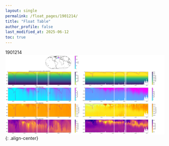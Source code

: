 ```yaml
---
layout: single
permalink: /float_pages/1901214/
title: "Float Table"
author_profile: false
last_modified_at: 2025-06-12
toc: true
---
```

 
1901214
![image-center](assets/images/float_figures/1901214/1901214_Sprof_processed_v2.png){: .align-center}